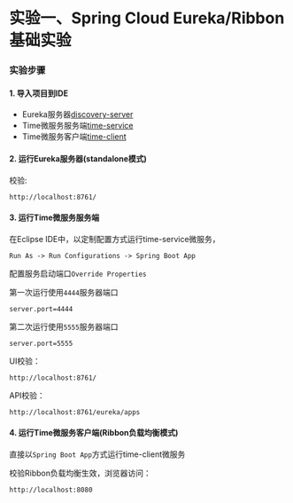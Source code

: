 实验一、Spring Cloud Eureka/Ribbon基础实验
======

### 实验步骤

#### 1. 导入项目到IDE

* Eureka服务器[discovery-server](discovery-server)
* Time微服务服务端[time-service](time-service)
* Time微服务客户端[time-client](time-client)

#### 2. 运行Eureka服务器(standalone模式)

校验:

```
http://localhost:8761/
```

#### 3. 运行Time微服务服务端


在Eclipse IDE中，以定制配置方式运行time-service微服务，

```
Run As -> Run Configurations -> Spring Boot App
```

配置服务启动端口`Override Properties`

第一次运行使用`4444`服务器端口

```
server.port=4444
```
第二次运行使用`5555`服务器端口
```
server.port=5555
```

UI校验：

```
http://localhost:8761/
```

API校验：

```
http://localhost:8761/eureka/apps
```

#### 4. 运行Time微服务客户端(Ribbon负载均衡模式)

直接以`Spring Boot App`方式运行time-client微服务

校验Ribbon负载均衡生效，浏览器访问：

```
http://localhost:8080
```

